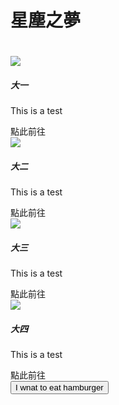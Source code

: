  <div class="container-fuild">
        <div class="row">
            <div class="col bg-dark bg-gradient text-white d-flex justify-content-center align-items-center">
                <h1 class="m-0">星塵之夢<h1>
            </div>
        </div>
        <div class="row pt-2 bg-primary d-flex justify-content-center">
            <div class="col-12 col-md-5 my-2">
                <div class="card mb-3">
                    <div class="row g-0">
                        <div class="col-md-4">
                            <img src="https://picsum.photos/500/400?random=1" class="img-fluid rounded-start w-100">
                        </div>
                        <div class="col-md-8">
                            <div class="card-body">
                                <h5 class="card-title">大一<i class="bi bi-1-circle ms-1"></i></h5>
                                <p class="card-text">This is a test</p>
                                </p>
                                <a class="btn btn-primary">點此前往</a>
                            </div>
                        </div>
                    </div>
                </div>
            </div>
            <div class="col-12 col-md-5 my-2">
                <div class="card mb-3">
                    <div class="row g-0">
                        <div class="col-md-4">
                            <img src="https://picsum.photos/500/400?random=2" class="img-fluid rounded-start w-100">
                        </div>
                        <div class="col-md-8">
                            <div class="card-body">
                                <h5 class="card-title">大二<i class="bi bi-2-circle ms-1"></i></h5>
                                <p class="card-text">This is a test</p>
                                </p>
                                <a class="btn btn-primary">點此前往</a>
                            </div>
                        </div>
                    </div>
                </div>
            </div>
            <div class="col-12 col-md-5 my-2">
                <div class="card mb-3">
                    <div class="row g-0">
                        <div class="col-md-4">
                            <img src="https://picsum.photos/500/400?random=3" class="img-fluid rounded-start w-100">
                        </div>
                        <div class="col-md-8">
                            <div class="card-body">
                                <h5 class="card-title">大三<i class="bi bi-3-circle ms-1"></i></h5>
                                <p class="card-text">This is a test</p>
                                </p>
                                <a class="btn btn-primary">點此前往</a>
                            </div>
                        </div>
                    </div>
                </div>
            </div>
            <div class="col-12 col-md-5 my-2">
                <div class="card mb-3">
                    <div class="row g-0">
                        <div class="col-md-4">
                            <img src="https://picsum.photos/500/400?random=4" class="img-fluid rounded-start w-100">
                        </div>
                        <div class="col-md-8">
                            <div class="card-body">
                                <h5 class="card-title">大四<i class="bi bi-4-circle ms-1"></i></h5>
                                <p class="card-text">This is a test</p>
                                </p>
                                <a class="btn btn-primary">點此前往</a>
                            </div>
                        </div>
                    </div>
                </div>
            </div>
            <div class="col-12 col-md-5 p-2 bg-danger bg-gradient">
                <button type="button" class="btn btn-info" onclick="Test()">I wnat to eat hamburger</button>
            </div>
        </div>
    </div>
    <div class="container">
        <div class="row"></div>
    </div>
